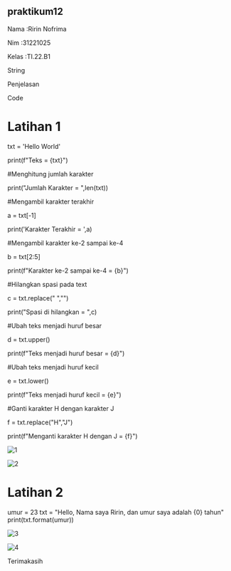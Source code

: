 ## praktikum12
Nama    :Ririn Nofrima

Nim     :31221025

Kelas   :TI.22.B1

String

Penjelasan

Code

# Latihan 1

txt = 'Hello World'

print(f"Teks = {txt}")

#Menghitung jumlah karakter

print("Jumlah Karakter = ",len(txt))

#Mengambil karakter terakhir

a = txt[-1]

print('Karakter Terakhir = ',a)

#Mengambil karakter ke-2 sampai ke-4

b = txt[2:5]

print(f"Karakter ke-2 sampai ke-4 = {b}")

#Hilangkan spasi pada text 

c = txt.replace(" ","")

print("Spasi di hilangkan = ",c)

#Ubah teks menjadi huruf besar

d = txt.upper()

print(f"Teks menjadi huruf besar = {d}")

#Ubah teks menjadi huruf kecil

e = txt.lower()

print(f"Teks menjadi huruf kecil = {e}")

#Ganti karakter H dengan karakter J

f = txt.replace("H","J")

print(f"Menganti karakter H dengan J = {f}")

![1](https://user-images.githubusercontent.com/115934294/212972572-693aca34-8efc-48e8-b634-ceb87a2f5919.png)

![2](https://user-images.githubusercontent.com/115934294/212972606-343180d2-51a4-4137-b81a-2bd700c1c3b1.png)


# Latihan 2

umur = 23
txt = "Hello, Nama saya Ririn, dan umur saya adalah {0} tahun"
print(txt.format(umur))

![3](https://user-images.githubusercontent.com/115934294/212972668-bfb1fbdb-6ca1-4744-a711-e240a3614fb4.png)

![4](https://user-images.githubusercontent.com/115934294/212972700-cbfd17a5-95ff-4d13-8421-e84acd066d1a.png)


Terimakasih
